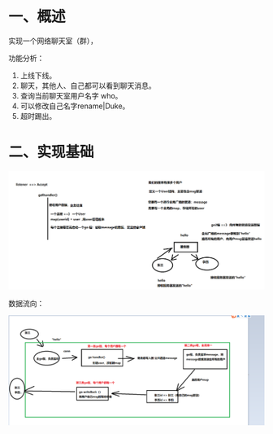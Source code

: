 # 一、概述

实现一个网络聊天室（群），

功能分析：

1. 上线下线。
2. 聊天，其他人、自己都可以看到聊天消息。
3. 查询当前聊天室用户名字 who。
4. 可以修改自己名字rename|Duke。
5. 超时踢出。

# 二、实现基础

![image-20220913230807594](./image/image-20220913230807594-16630816962851.png)

数据流向：

![1586313422882](image/1586313422882.png)

